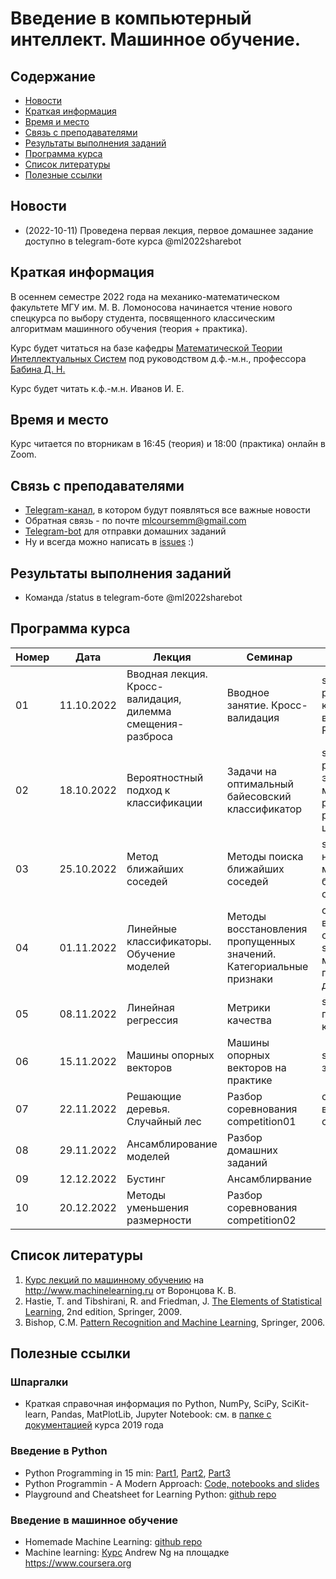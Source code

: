 # Введение в компьютерный интеллект. Машинное обучение.

## Содержание
* [Новости](#news)
* [Краткая информация](#info)
* [Время и место](#ww)
* [Связь с преподавателями](#feedback)
* [Результаты выполнения заданий](#marks)
* [Программа курса](#program)
* [Список литературы](#lit)
* [Полезные ссылки](#links)
## <a name="news" /> Новости

* (2022-10-11) Проведена первая лекция, первое домашнее задание доступно в telegram-боте курса @ml2022sharebot
## <a name="info" /> Краткая информация 
В осеннем семестре 2022 года на механико-математическом факультете МГУ им. М. В. Ломоносова начинается чтение нового спецкурса по выбору студента, посвященного классическим алгоритмам машинного обучения (теория + практика). 

Курс будет читаться на базе кафедры [Математической Теории Интеллектуальных Систем](http://intsys.msu.ru) под руководством д.ф.-м.н., профессора [Бабина Д. Н.](http://intsys.msu.ru/staff/babin/) 

Курс будет читать к.ф.-м.н. Иванов И. Е.
## <a name="ww" /> Время и место 
Курс читается по вторникам в 16:45 (теория) и 18:00 (практика) онлайн в Zoom. 
## <a name="feedback" /> Связь с преподавателями
* [Telegram-канал](https://t.me/joinchat/9IzmCnQIyvs2NjUy), в котором будут появляться все важные новости
* Обратная связь - по почте mlcoursemm@gmail.com
* [Telegram-bot](https://t.me/ml2022sharebot) для отправки домашних заданий
* Ну и всегда можно написать в [issues](https://github.com/mlcoursemm/ml2022autumn/issues) :)
## <a name="marks" /> Результаты выполнения заданий
* Команда /status в telegram-боте @ml2022sharebot
## <a name="program" /> Программа курса 
| Номер         | Дата          | Лекция                                            | Семинар                                 | ДЗ            |
| ------------- | ------------- | -------------                                     | -------------                           | ------------- |
| 01            | 11.10.2022    | Вводная лекция. Кросс-валидация, дилемма смещения-разброса | Вводное занятие. Кросс-валидация | seminar01: реализация кросс-валидации на Python|
| 02            | 18.10.2022    | Вероятностный подход к классификации | Задачи на оптимальный байесовский классификатор | seminar02: реализация эвристического метода для распознавания рукописных цифр|
| 03            | 25.10.2022    | Метод ближайших соседей | Методы поиска ближайших соседей | seminar03: настройка метода ближайших соседей|
| 04            | 01.11.2022    | Линейные классификаторы. Обучение моделей | Методы восстановления пропущенных значений. Категориальные признаки | competition01: выдача первого соревнования, seminar04: методы препроцессинга данных|
| 05            | 08.11.2022    | Линейная регрессия | Метрики качества | seminar05: подсчет метрик качества|
| 06            | 15.11.2022    | Машины опорных векторов |  Машины опорных векторов на практике | seminar06: задача на SVM |
| 07            | 22.11.2022    | Решающие деревья. Случайный лес | Разбор соревнования competition01  | competition02: второе соревнование |
| 08            | 29.11.2022    | Ансамблирование моделей | Разбор домашних заданий  |  |
| 09            | 12.12.2022    | Бустинг | Ансамблирвание |  |
| 10            | 20.12.2022    | Методы уменьшения размерности | Разбор соревнования competition02  |  |

## <a name="lit" /> Список литературы
1. [Курс лекций по машинному обучению](http://www.machinelearning.ru/wiki/index.php?title=Машинное_обучение_%28курс_лекций%2C_К.В.Воронцов%29) на http://www.machinelearning.ru от Воронцова К. В.
1. Hastie, T. and Tibshirani, R. and Friedman, J. [The Elements of Statistical Learning](https://web.stanford.edu/~hastie/ElemStatLearn/printings/ESLII_print12.pdf), 2nd edition, Springer, 2009.
2. Bishop, C.M. [Pattern Recognition and Machine Learning](https://www.microsoft.com/en-us/research/uploads/prod/2006/01/Bishop-Pattern-Recognition-and-Machine-Learning-2006.pdf), Springer, 2006.
## <a name="links" /> Полезные ссылки 
### Шпаргалки
* Краткая справочная информация по Python, NumPy, SciPy, SciKit-learn, Pandas, MatPlotLib, Jupyter Notebook: см. в [папке с документацией](https://github.com/mlcoursemm/mlcoursemm2019spring/tree/master/cheatsheets) курса 2019 года
### Введение в Python
* Python Programming in 15 min: [Part1](https://towardsdatascience.com/python-programming-in-15-min-part-1-3ad2d773834c), [Part2](https://towardsdatascience.com/python-programming-in-15-min-part-2-480f78713544), [Part3](https://towardsdatascience.com/python-programming-in-15-min-part-3-ce882f9ab9b2)
* Python Programmin - A Modern Approach: [Code, notebooks and slides](https://github.com/vamsi/python-programming-modern-approach)
* Playground and Cheatsheet for Learning Python: [github repo](https://github.com/trekhleb/learn-python)
### Введение в машинное обучение
* Homemade Machine Learning: [github repo](https://github.com/trekhleb/homemade-machine-learning)
* Machine learning: [Курс](https://www.coursera.org/learn/machine-learning) Andrew Ng на площадке https://www.coursera.org
 
